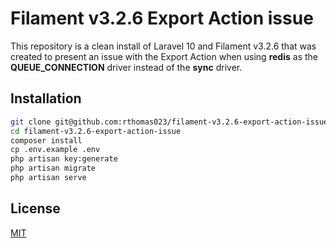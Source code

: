 # Filament v3.2.6 Export Action issue
This repository is a clean install of Laravel 10 and Filament v3.2.6 that was created to present an issue with the Export Action when using **redis** as the **QUEUE_CONNECTION** driver instead of the **sync** driver.

## Installation

```bash
git clone git@github.com:rthomas023/filament-v3.2.6-export-action-issue.git
cd filament-v3.2.6-export-action-issue
composer install
cp .env.example .env
php artisan key:generate
php artisan migrate
php artisan serve
```
## License 

[MIT](https://choosealicense.com/licenses/mit/)
